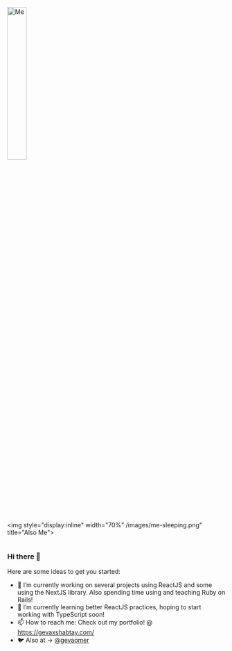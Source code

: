 <div style="display:inline-block; ">
<img style="display:inline" width="30%"  src="/images/demo-day.jpg" alt="Me">

<img style="display:inline" width="70%" /images/me-sleeping.png" title="Also Me">
</div>

### Hi there 👋


Here are some ideas to get you started:

- 🔭 I’m currently working on several projects using ReactJS and some using the NextJS library. Also spending time using and teaching Ruby on Rails!
- 🌱 I’m currently learning better ReactJS practices, hoping to start working with TypeScript soon!
- 📫 How to reach me: Check out my portfolio! @ https://gevaxshabtay.com/ 
- 🐦 Also at -> [@gevaomer](twitter.com/gevaomer)
